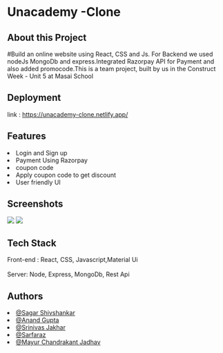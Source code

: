 #  Unacademy -Clone

## About this Project

#Build an online website using React, CSS and Js. For Backend we used nodeJs MongoDb and express.Integrated Razorpay API for Payment and also added promocode.This is a team project, built by us in the Construct Week - Unit 5 at Masai School

## Deployment

<!-- To deploy this project run
<div style = "width:400px">npm run start</div> -->

link : https://unacademy-clone.netlify.app/

## Features
<li> Login and Sign up </li>
<li>Payment Using Razorpay</li>
<li>coupon code</li>
<li>Apply coupon code to get discount</li>
<li>User friendly UI</li>

## Screenshots
<img src="https://camo.githubusercontent.com/fa1ce586f2d122a6101498707c7c7787e757d9ba59af04304ed099407adb8ea5/68747470733a2f2f6d69726f2e6d656469756d2e636f6d2f6d61782f313430302f302a6e394b334532416f533143384b4e3874"></img>
<img style = "width = 400px " src= "https://i.ibb.co/sbKg6gT/Screenshot-8.png"></img>
## Tech Stack 
Front-end : React, CSS, Javascript,Material Ui
<br>
<br>
Server: Node, Express, MongoDb, Rest Api

## Authors
<li><a href="https://github.com/sagarshiv13" >@Sagar Shivshankar</a></li>
<li><a href="https://github.com/anand7071" >@Anand Gupta</a></li>
<li><a href="https://github.com/snjakhar" >@Srinivas Jakhar</a></li>
<li><a href="https://github.com/Sarfaraz0730" >@Sarfaraz</a></li>
<li><a href="https://github.com/mayurjadhav09" >@Mayur Chandrakant Jadhav</a></li>







